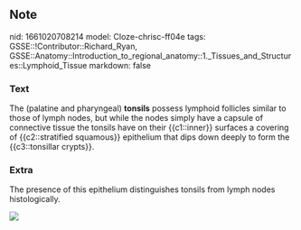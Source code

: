 ## Note
nid: 1661020708214
model: Cloze-chrisc-ff04e
tags: GSSE::!Contributor::Richard_Ryan, GSSE::Anatomy::Introduction_to_regional_anatomy::1._Tissues_and_Structures::Lymphoid_Tissue
markdown: false

### Text
<div class="toggle">
  The (palatine and pharyngeal) <strong>tonsils</strong> possess
  lymphoid follicles similar to those of lymph nodes, but while the
  nodes simply have a capsule of connective tissue the tonsils have
  on their {{c1::inner}} surfaces a covering of {{c2::stratified
  squamous}} epithelium that dips down deeply to form the
  {{c3::tonsillar crypts}}.
</div>

### Extra
<p id="f128a0d8-80dc-4316-96a0-d07f103e1cba" class="">The presence
of this epithelium distinguishes tonsils from lymph nodes
histologically.
<p id="f128a0d8-80dc-4316-96a0-d07f103e1cba" class=""><img src= 
"b0990b7236b180557e286ac312febf49.jpg">
